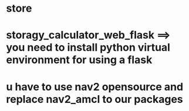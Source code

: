 # store

# storagy_calculator_web_flask ==> you need to install python virtual environment for using a flask


# u have to use nav2 opensource and replace nav2_amcl to our packages
